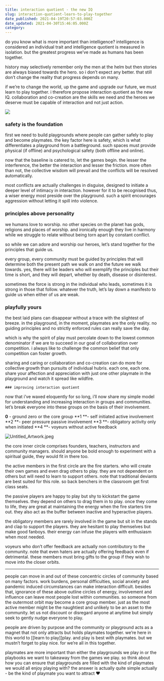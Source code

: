 ```yaml
---
title: interaction quotient - the new IQ
slug: interaction-quotient-learn-to-play-together
date_published: 2021-04-19T20:57:03.000Z
date_updated: 2021-04-30T15:46:05.000Z
category: 
---
```

do you know what is more important than intelligence? intelligence is considered an individual trait and intelligence quotient is measured in isolation. but the greatest progress we’ve made as humans has been together.

history may selectively remember only the men at the helm but then stories are always biased towards the hero. so i don’t expect any better. that still don’t change the reality that progress depends on many.

if we’re to change the world, up the game and upgrade our future, we must learn to play together. i therefore propose interaction quotient as the new IQ. collaboration and co-creation are the skills we need and the heroes we deserve must be capable of interaction and not just action.

![](https://images.unsplash.com/photo-1582213782179-e0d53f98f2ca?crop=entropy&amp;cs=tinysrgb&amp;fit=max&amp;fm=jpg&amp;ixid=MnwxNDIyNzR8MHwxfHNlYXJjaHwyfHx0b2dldGhlcnxlbnwwfHx8fDE2MTg4NjU3MTU&amp;ixlib=rb-1.2.1&amp;q=80&amp;w=1080)
### safety is the foundation
first we need to build playgrounds where people can gather safely to play and become playmates. the key factor here is safety, which is what differentiates a playground from a battleground. such spaces must provide physical (if offline) and psychological safety (both offline and online).

now that the baseline is catered to, let the games begin. the lesser the interference, the better the interaction and lesser the friction. more often than not, the collective wisdom will prevail and the conflicts will be resolved automatically.

most conflicts are actually challenges in disguise, designed to initiate a deeper level of intimacy in interaction. however for it to be recognised thus, a wiser energy most preside over the playground. such a spirit encourages aggression without letting it spill into violence.

### principles above personality
we humans love to worship. no other species on the planet has gods, religions and places of worship. and ironically enough they live in harmony while we struggle to relate without being torn apart by constant conflict.

so while we can adore and worship our heroes, let’s stand together for the principles that guide us.

every group, every community must be guided by principles that will determine both the present path we walk on and the future we walk towards. yes, there will be leaders who will exemplify the principles but their time is short, and they will depart, whether by death, disease or disinterest.

sometimes the force is strong in the individual who leads, sometimes it is strong in those that follow. whatever the truth, let’s lay down a manifesto to guide us when either of us are weak.

### playfully yours
the best laid plans can disappear without a trace with the slightest of breeze. in the playground, in the moment, playmates are the only reality. no guiding principles and no strictly enforced rules can really save the day.

which is why the spirit of play must percolate down to the lowest common denominator if we are to succeed in our goal of collaboration over competition. i always like to challenge the common belief that only competition can foster growth.

sharing and caring or collaboration and co-creation can do more for collective growth than pursuits of individual hubris. each one, each one. share your affection and appreciation with just one other playmate in the playground and watch it spread like wildfire.

	### improving interaction quotient
now that i’ve waxed eloquently for so long, i’ll now share my simple model for understanding and increasing interaction in groups and communities. let’s break everyone into these groups on the basis of their involvement.

**0** - ground zero or the core group
**1 **- self initiated active involvement
**2 **- peer pressure passive involvement
**3 **- obligatory activity only when initiated
**4 **- voyeurs without active feedback

![Untitled_Artwork.jpeg](https://res.craft.do/user/full/aea53ecb-f07e-7684-f954-13f587938a00/CAFC0DD8-D042-4D0D-8B0C-E774EFF89334_2/Untitled_Artwork.jpeg)

the core inner circle comprises founders, teachers, instructors and community managers. should anyone be bold enough to experiment with a spiritual guide, they would fit in there too.

the active members in the first circle are the fire starters. who will create their own games and even drag others to play. they are not dependent on others but will need to learn to support others. note that traditional deviants are best suited for this role. so back benchers in the classroom get first class seats.

the passive players are happy to play but shy to kickstart the game themselves. they depend on others to drag them in to play. once they come to life, they are great at maintaining the energy when the fire starters tire out. they also act as the buffer between inactive and hyperactive players.

the obligatory members are rarely involved in the game but sit in the stands and clap to support the players. they are hesitant to play themselves but make good fanboys. their energy can infuse the players with enthusiasm when most needed.

voyeurs who don’t offer feedback are actually non contributory to the community. note that even haters are actually offering feedback even if detrimental. these members must bring gifts to the group if they wish to move into the closer orbits.

---
people can move in and out of these concentric circles of community based on many factors. work burdens, personal difficulties, social anxiety and pandemic induced circumstances can make interaction difficult. besides that, ignorance of these above outline circles of energy, involvement and influence can leave most people lost within communities. so someone from the outermost orbit may become a core group member. just as the most active member might be the naughtiest and unlikely to be an asset to the community. let us not discount or disregard anyone at anytime but simply seek to gently nudge everyone to play. 

people are driven by purpose and the community or playground acts as a magnet that not only attracts but holds playmates together. we’re here in this world to [[learn to play]]play. and play is best with playmates. but we mustn’t forget to play nice. for we’re all in this together.

playmates are more important than either the playgrounds we play in or the playbooks we want to takeaway from the games we play. so think about how you can ensure that playgrounds are filled with the kind of playmates we would all enjoy playing with? the answer is actually quite simple actually - be the kind of playmate you want to attract ❤️
